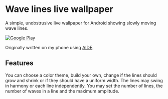 Wave lines live wallpaper
=========================

A simple, unobstrusive live wallpaper for Android showing slowly moving
wave lines.

[![Google Play](http://developer.android.com/images/brand/en_generic_rgb_wo_45.png)](https://play.google.com/store/apps/details?id=de.markusfisch.android.wavelines)

Originally written on my phone using
[AIDE](https://play.google.com/store/apps/details?id=com.aide.ui).

Features
--------

You can choose a color theme, build your own, change if the lines should
grow and shrink or if they should have a uniform width. The lines may swing
in harmony or each line independently. You may set the number of lines, the
number of waves in a line and the maximum amplitude.
